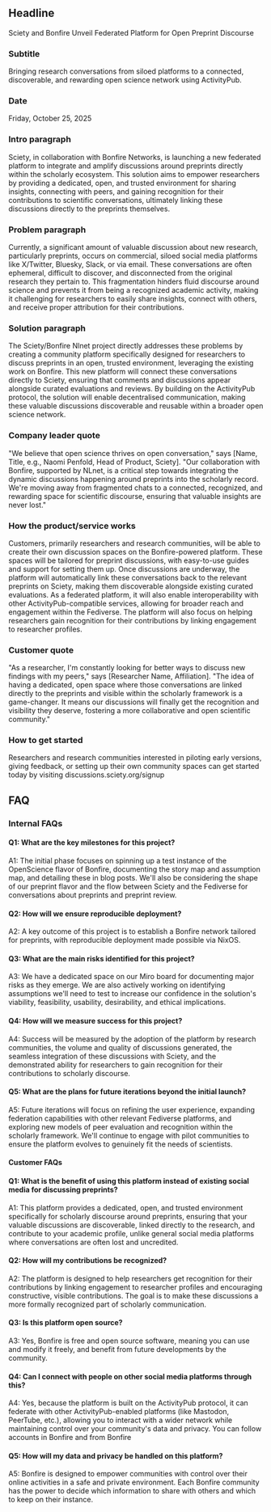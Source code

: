 ## **Headline**

Sciety and Bonfire Unveil Federated Platform for Open Preprint Discourse

### **Subtitle**

Bringing research conversations from siloed platforms to a connected, discoverable, and rewarding open science network using ActivityPub.

### **Date**

Friday, October 25, 2025

### **Intro paragraph**

Sciety, in collaboration with Bonfire Networks, is launching a new federated platform to integrate and amplify discussions around preprints directly within the scholarly ecosystem. This solution aims to empower researchers by providing a dedicated, open, and trusted environment for sharing insights, connecting with peers, and gaining recognition for their contributions to scientific conversations, ultimately linking these discussions directly to the preprints themselves.

### **Problem paragraph**

Currently, a significant amount of valuable discussion about new research, particularly preprints, occurs on commercial, siloed social media platforms like X/Twitter, Bluesky, Slack, or via email. These conversations are often ephemeral, difficult to discover, and disconnected from the original research they pertain to. This fragmentation hinders fluid discourse around science and prevents it from being a recognized academic activity, making it challenging for researchers to easily share insights, connect with others, and receive proper attribution for their contributions.

### **Solution paragraph**

The Sciety/Bonfire Nlnet project directly addresses these problems by creating a community platform specifically designed for researchers to discuss preprints in an open, trusted environment, leveraging the existing work on Bonfire. This new platform will connect these conversations directly to Sciety, ensuring that comments and discussions appear alongside curated evaluations and reviews. By building on the ActivityPub protocol, the solution will enable decentralised communication, making these valuable discussions discoverable and reusable within a broader open science network.

### **Company leader quote**

"We believe that open science thrives on open conversation," says \[Name, Title, e.g., Naomi Penfold, Head of Product, Sciety\]. "Our collaboration with Bonfire, supported by NLnet, is a critical step towards integrating the dynamic discussions happening around preprints into the scholarly record. We're moving away from fragmented chats to a connected, recognized, and rewarding space for scientific discourse, ensuring that valuable insights are never lost."

### **How the product/service works**

Customers, primarily researchers and research communities, will be able to create their own discussion spaces on the Bonfire-powered platform. These spaces will be tailored for preprint discussions, with easy-to-use guides and support for setting them up. Once discussions are underway, the platform will automatically link these conversations back to the relevant preprints on Sciety, making them discoverable alongside existing curated evaluations. As a federated platform, it will also enable interoperability with other ActivityPub-compatible services, allowing for broader reach and engagement within the Fediverse. The platform will also focus on helping researchers gain recognition for their contributions by linking engagement to researcher profiles.

### **Customer quote**

"As a researcher, I'm constantly looking for better ways to discuss new findings with my peers," says \[Researcher Name, Affiliation\]. "The idea of having a dedicated, open space where those conversations are linked directly to the preprints and visible within the scholarly framework is a game-changer. It means our discussions will finally get the recognition and visibility they deserve, fostering a more collaborative and open scientific community."

### **How to get started**

Researchers and research communities interested in piloting early versions, giving feedback, or setting up their own community spaces can get started today by visiting discussions.sciety.org/signup

## **FAQ**

### **Internal FAQs**

#### **Q1: What are the key milestones for this project?**

A1: The initial phase focuses on spinning up a test instance of the OpenScience flavor of Bonfire, documenting the story map and assumption map, and detailing these in blog posts. We'll also be considering the shape of our preprint flavor and the flow between Sciety and the Fediverse for conversations about preprints and preprint review.

#### **Q2: How will we ensure reproducible deployment?**

A2: A key outcome of this project is to establish a Bonfire network tailored for preprints, with reproducible deployment made possible via NixOS.

#### **Q3: What are the main risks identified for this project?**

A3: We have a dedicated space on our Miro board for documenting major risks as they emerge. We are also actively working on identifying assumptions we'll need to test to increase our confidence in the solution's viability, feasibility, usability, desirability, and ethical implications.

#### **Q4: How will we measure success for this project?**

A4: Success will be measured by the adoption of the platform by research communities, the volume and quality of discussions generated, the seamless integration of these discussions with Sciety, and the demonstrated ability for researchers to gain recognition for their contributions to scholarly discourse.

#### **Q5: What are the plans for future iterations beyond the initial launch?**

A5: Future iterations will focus on refining the user experience, expanding federation capabilities with other relevant Fediverse platforms, and exploring new models of peer evaluation and recognition within the scholarly framework. We'll continue to engage with pilot communities to ensure the platform evolves to genuinely fit the needs of scientists.

#### **Customer FAQs**

#### **Q1: What is the benefit of using this platform instead of existing social media for discussing preprints?**

A1: This platform provides a dedicated, open, and trusted environment specifically for scholarly discourse around preprints, ensuring that your valuable discussions are discoverable, linked directly to the research, and contribute to your academic profile, unlike general social media platforms where conversations are often lost and uncredited.

#### **Q2: How will my contributions be recognized?**

A2: The platform is designed to help researchers get recognition for their contributions by linking engagement to researcher profiles and encouraging constructive, visible contributions. The goal is to make these discussions a more formally recognized part of scholarly communication.

#### **Q3: Is this platform open source?**

A3: Yes, Bonfire is free and open source software, meaning you can use and modify it freely, and benefit from future developments by the community.

#### **Q4: Can I connect with people on other social media platforms through this?**

A4: Yes, because the platform is built on the ActivityPub protocol, it can federate with other ActivityPub-enabled platforms (like Mastodon, PeerTube, etc.), allowing you to interact with a wider network while maintaining control over your community's data and privacy. You can follow accounts in Bonfire and from Bonfire 

#### **Q5: How will my data and privacy be handled on this platform?**

A5: Bonfire is designed to empower communities with control over their online activities in a safe and private environment. Each Bonfire community has the power to decide which information to share with others and which to keep on their instance.